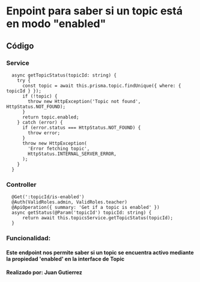 # Enpoint para saber si un topic está en modo "enabled"

## Código

### Service
```
  async getTopicStatus(topicId: string) {
    try {
      const topic = await this.prisma.topic.findUnique({ where: { topicId } });
      if (!topic) {
        throw new HttpException('Topic not found', HttpStatus.NOT_FOUND);
      }
      return topic.enabled;
    } catch (error) {
      if (error.status === HttpStatus.NOT_FOUND) {
        throw error;
      }
      throw new HttpException(
        'Error fetching topic',
        HttpStatus.INTERNAL_SERVER_ERROR,
      );
    }
  }
```

### Controller
```
  @Get(':topicId/is-enabled')
  @Auth(ValidRoles.admin, ValidRoles.teacher)
  @ApiOperation({ summary: 'Get if a topic is enabled' })
  async getStatus(@Param('topicId') topicId: string) {
      return await this.topicsService.getTopicStatus(topicId);
  }
```

### Funcionalidad:
#### Este endpoint nos permite saber si un topic se encuentra activo mediante la propiedad 'enabled' en la interface de Topic


#### Realizado por: Juan Gutierrez